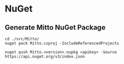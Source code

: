 # NuGet

## Generate Mitto NuGet Package

    cd ./src/Mitto/
    nuget pack Mitto.csproj -IncludeReferencedProjects

    nuget push Mitto.<version>.nupkg <apikey> -Source https://api.nuget.org/v3/index.json